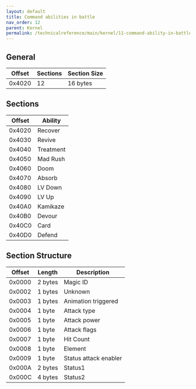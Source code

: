 ```yaml
---
layout: default
title: Command abilities in battle
nav_order: 12
parent: Kernel
permalink: /technicalreference/main/kernel/11-command-ability-in-battle/
---
```


## General

| Offset | Sections | Section Size |
|--------|----------|--------------|
| 0x4020 | 12       | 16 bytes     |

## Sections

| Offset | Ability   |
|--------|-----------|
| 0x4020 | Recover   |
| 0x4030 | Revive    |
| 0x4040 | Treatment |
| 0x4050 | Mad Rush  |
| 0x4060 | Doom      |
| 0x4070 | Absorb    |
| 0x4080 | LV Down   |
| 0x4090 | LV Up     |
| 0x40A0 | Kamikaze  |
| 0x40B0 | Devour    |
| 0x40C0 | Card      |
| 0x40D0 | Defend    |

## Section Structure

| Offset | Length  | Description           |
|--------|---------|-----------------------|
| 0x0000 | 2 bytes | Magic ID              |
| 0x0002 | 1 bytes | Unknown               |
| 0x0003 | 1 bytes | Animation triggered   |
| 0x0004 | 1 byte  | Attack type           |
| 0x0005 | 1 byte  | Attack power          |
| 0x0006 | 1 byte  | Attack flags          |
| 0x0007 | 1 byte  | Hit Count             |
| 0x0008 | 1 byte  | Element               |
| 0x0009 | 1 byte  | Status attack enabler |
| 0x000A | 2 bytes | Status1               |
| 0x000C | 4 bytes | Status2               |